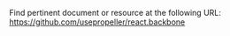 Find pertinent document or resource at the following URL:
https://github.com/usepropeller/react.backbone
